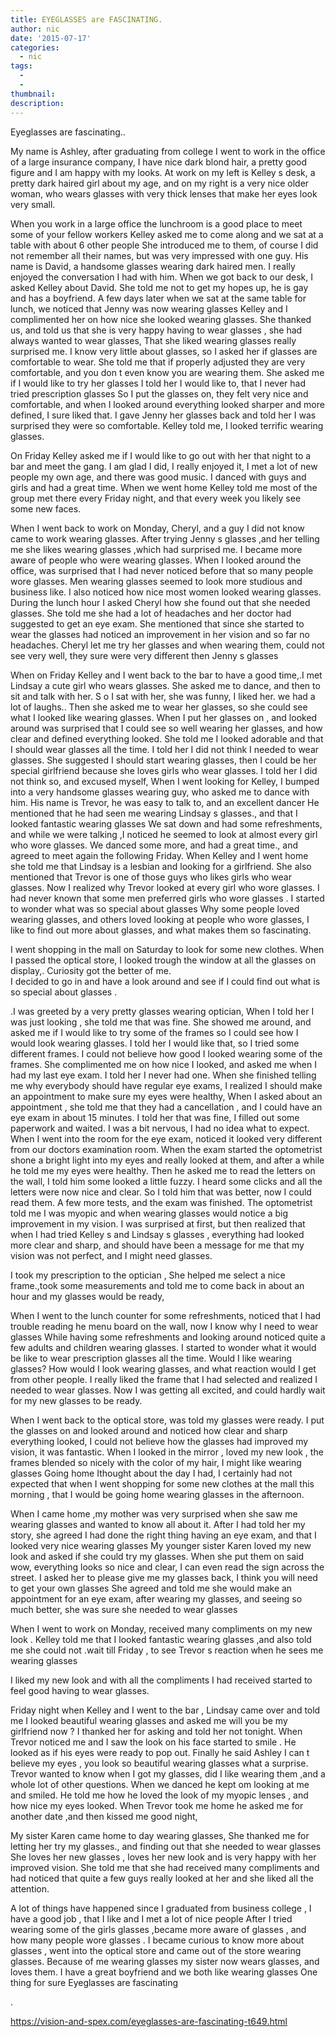 ```yaml
---
title: EYEGLASSES are FASCINATING.
author: nic
date: '2015-07-17'
categories:
  - nic
tags:
  - 
  - 
thumbnail: 
description: 
---
```


Eyeglasses are fascinating..

My name is  Ashley, after graduating from college I went to work in the office of a large insurance company, 
I have nice dark blond hair, a pretty good figure and I am happy with my looks.
At work on my left is Kelley s desk, a pretty dark haired girl about my age, and on my right is a very nice older woman, who wears glasses with very thick lenses that  make her eyes look very small.

When you work in a large office the lunchroom is a good place to meet some of your fellow workers
Kelley asked me to come along and we sat at a table with about 6 other people
She introduced me to them, of course I did not remember all their names, but was very impressed with one guy.
His name is David, a handsome glasses wearing dark haired men.
I really enjoyed the conversation I had with him.
When we got back to our desk, I asked Kelley about David.
She told me not to get my hopes up, he is gay and has a boyfriend.
A few days later when we sat at the same table for lunch, we noticed that Jenny was now wearing glasses 
 Kelley and I complimented her on how nice she looked wearing glasses.
She thanked us, and told us that she is very happy having to wear glasses , she had always wanted to wear glasses,
 That she liked wearing glasses really surprised me. 
I know very little about glasses, so I asked her if glasses are comfortable to wear.
She told me that if properly adjusted they are very comfortable, and you don t even know you are wearing them.
She asked me if I would like to try her glasses 
I told her I would like to, that I never had tried prescription glasses 
So I put the glasses on, they felt very nice and comfortable, and when I looked around everything looked sharper and more defined, I sure liked that.
I gave Jenny her glasses back and told her I was surprised they were so comfortable.
Kelley told me, I looked terrific wearing glasses.

On Friday Kelley asked me if I would like to go out with her that night to a bar and meet the gang.
 I am glad I did, I really enjoyed it, I met a lot of new people my own age, and there was good music.
I danced with guys and girls and had a great time.
 When we went home Kelley told me most of the group met there every Friday night, and that every week you likely see some new faces.

When I went back to work on Monday, Cheryl, and a guy I did not know came to work wearing glasses.
After trying Jenny s glasses ,and her telling me she likes wearing glasses ,which had surprised me.
I became more aware of people who were wearing glasses.
When I looked around the office, was surprised that I had never noticed before that so many people wore glasses. 
Men wearing glasses seemed to look more studious and business like.
I also noticed how nice most women looked wearing glasses.
During the lunch hour I asked Cheryl how she found out that she needed glasses.
She told me she had a lot of headaches and her doctor had suggested to get an eye exam.
 She mentioned that since she started to wear the glasses had noticed an improvement in her vision and so far no headaches.
Cheryl let me try her glasses and when wearing them,  could not see very well,  they sure were very different then Jenny s glasses

When on Friday Kelley and I went back to the bar to have a good time,.I met Lindsay a cute girl who wears glasses.
She asked me to dance, and then to sit and talk with her.
 S o I sat with her, she was funny, I liked her. we had a lot of laughs..
Then she asked me to wear her glasses, so she could see what I looked like wearing glasses.
When I put her glasses on , and looked around was surprised that I could see so well wearing her glasses,  and how clear and defined everything looked.
 She told me I looked adorable and that I should wear glasses all the time.
I told her I did not think I needed to wear glasses.
  She suggested I should start wearing glasses, then I could be her special girlfriend because
she loves girls who wear glasses.
 I told her I did not think so, and excused myself, 
When I went looking for Kelley, I bumped into a very handsome glasses wearing guy, who asked me to dance with him.
 His name is Trevor, he was easy to talk to, and an excellent dancer
  He mentioned that he had seen me wearing Lindsay s glasses., and that I looked fantastic wearing glasses
 We sat down and had some refreshments, and while we were talking ,I noticed he seemed to look at almost every girl who wore glasses. 
We danced some more, and had a great time., and agreed to meet again the following Friday.
When Kelley and I went home she told me that Lindsay is a lesbian and looking for a girlfriend.
She also mentioned that Trevor is one of those guys who likes girls who wear glasses.
Now I realized why Trevor looked at every girl who wore glasses.
I had never known that some men preferred girls who wore glasses .
I started to wonder what was so special about glasses 
 Why some people loved wearing glasses, and others loved looking at people who wore glasses,
I like to find out more about glasses, and what makes them so fascinating. 


 I went shopping in the mall on Saturday to look for some new clothes. 
When I passed the optical store, I looked trough the window at all the glasses on display,.
 Curiosity got the better of me.  
 I decided to go in and have a look around and see if I could find out what is so special about glasses .

.I was greeted by a very pretty glasses wearing optician,
When I told her I was just looking , she told me that was fine. 
 She showed me around, and asked me if I would like to try some of the frames so I could see how I would look wearing glasses.
I told her I would like that, so I tried some different frames.
I could not believe how good I looked wearing some of the frames.
She complimented me on how nice I looked, and asked me when I had my last eye exam.
I told her I never had one.
When she finished telling me why everybody should have regular eye exams, I realized I should make an appointment to make sure my eyes were healthy,
When I asked about an appointment , she told me  that they had a cancellation , and I could have an  eye exam in about 15 minutes.
I told her that was fine, I filled out some paperwork and waited.
 I was a bit nervous, I had no idea what to expect. 
  When I went into the room for the eye exam, noticed it looked very different from our doctors examination room.
When the exam started the optometrist shone a bright light into my eyes and really looked at them,  and after a while he told me my eyes were healthy. 
Then he asked me to read the letters on the wall, I told him some looked a little fuzzy.
  I heard some clicks and all the letters were now nice and clear.
 So I told him that was better, now I could read them.
A few more tests, and the exam was finished.
 The optometrist told me I was myopic and when wearing glasses would notice a big improvement in my vision.
I was surprised at first, but then realized that when I had tried Kelley s and Lindsay s glasses ,   everything had looked more clear and sharp, and should have been a message for me that my vision was not perfect, and I might need glasses. 

I took my prescription to the optician ,
She helped me select a nice frame.,took some measurements and told me to come back in about an hour and my glasses would be ready,

When I went to the lunch counter for some refreshments,  noticed that I had trouble reading he menu board on the wall, now I know why I need to wear glasses
 While having some refreshments and looking around noticed quite a few adults and children wearing glasses.
 I started to wonder what it would be like to wear prescription glasses all the time.
Would I like wearing glasses? 
How would I look wearing glasses, and what reaction would I get from other people.
I really liked the frame that I had selected and realized I needed to wear glasses.
 Now I was getting all excited, and could hardly wait for my new glasses to be ready.

When I went back to the optical store,  was told my glasses were ready.
  I put the glasses on and looked around and noticed how clear and sharp everything looked,
 I could not believe how the glasses had improved my vision, it was fantastic.
When I looked in the mirror , loved my new look , the frames blended so nicely with the color of my hair,  I might like wearing glasses
Going home  Ithought about the day I had, I certainly had not expected that when I went shopping for some new clothes at the mall this morning , that I would be going home wearing glasses in the afternoon.

When I came home ,my mother was very surprised when she saw me wearing glasses and wanted to know all about it.
 After I had told her my story, she agreed I had done the right thing having an eye exam, and that I looked very nice wearing glasses
My younger sister Karen loved my new look and asked if she could try my glasses.
When she put them on said wow, everything looks so nice and clear, I can even read the sign across the street.
I asked her to please give me my glasses back, I think you will need to get your own glasses 
She agreed and told me she would make an appointment for an eye exam, after wearing my glasses, and seeing so much better, she was sure she needed to wear glasses 

When I went to work on Monday,  received many compliments on my new look .
Kelley told me that  I looked fantastic wearing glasses ,and  also told me she  could not .wait till Friday , to see Trevor s reaction when he sees me wearing glasses 

I liked my new look and with  all the compliments I had received started to feel good having to wear glasses.

Friday night when Kelley and I went to the bar , Lindsay came over and told me I looked beautiful wearing glasses and asked me will you be my girlfriend now ?
I thanked her for asking and told her not tonight.
When Trevor noticed me and I saw the look on his face started to smile .
He looked as if his eyes were ready to pop out. 
 Finally he said Ashley I can t believe my eyes , you look so beautiful wearing glasses  what a surprise. 
Trevor wanted to know when I got my glasses, did I like wearing them ,and a whole lot of other questions.
When we danced he kept om looking at me and smiled.
He told me how he loved the look of my myopic lenses , and how nice my eyes looked.
 When Trevor took me home he asked me for another date ,and then kissed me good night,

My sister Karen came home to day wearing glasses,
 She thanked me for letting her try my glasses., and finding out that she needed to wear glasses 
She loves her new glasses ,  loves her new look and is very happy with her improved vision. 
She told me that she  had received many compliments and had  noticed that quite a few guys really looked at her and she liked all the attention.

A lot of things have happened since I graduated from business college , 
I have a good job , that I like and I met a lot of nice people 
After I tried wearing some of the girls glasses ,became more aware of glasses , and how many people wore glasses .
 I  became curious to know more about glasses , went into the optical store and came out of the store wearing glasses.
 Because of me wearing glasses  my sister now wears glasses, and loves them.
I have a great boyfriend and we both like wearing glasses 
  One thing for sure Eyeglasses are fascinating











.

https://vision-and-spex.com/eyeglasses-are-fascinating-t649.html
